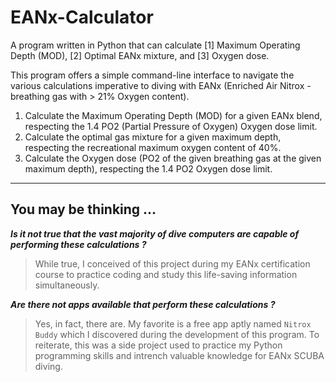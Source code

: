 # EANx-Calculator
A program written in Python that can calculate [1] Maximum Operating Depth (MOD), [2] Optimal EANx mixture, and [3] Oxygen dose.

This program offers a simple command-line interface to navigate the various calculations imperative to diving with EANx (Enriched Air Nitrox - breathing gas with > 21% Oxygen content).

1. Calculate the Maximum Operating Depth (MOD) for a given EANx blend, respecting the 1.4 PO2 (Partial Pressure of Oxygen) Oxygen dose limit.
2. Calculate the optimal gas mixture for a given maximum depth, respecting the recreational maximum oxygen content of 40%.
3. Calculate the Oxygen dose (PO2 of the given breathing gas at the given maximum depth), respecting the 1.4 PO2 Oxygen dose limit.

---

## You may be thinking ...

***Is it not true that the vast majority of dive computers are capable of performing these calculations ?***

> While true, I conceived of this project during my EANx certification course to practice coding and study this life-saving information simultaneously.

***Are there not apps available that perform these calculations ?***

> Yes, in fact, there are. My favorite is a free app aptly named `Nitrox Buddy` which I discovered during the development of this program. To reiterate, this was a side project used to practice my Python programming skills and intrench valuable knowledge for EANx SCUBA diving.
